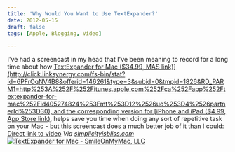 ```yaml
---
title: 'Why Would You Want to Use TextExpander?'
date: 2012-05-15
draft: false
tags: [Apple, Blogging, Video]

---
```


I've had a screencast in my head that I've been meaning to record for a long time about how [TextExpander for Mac ($34.99, MAS link)](http://click.linksynergy.com/fs-bin/stat?id=6PFrOqNV4B8&offerid=146261&type=3&subid=0&tmpid=1826&RD_PARM1=http%253A%252F%252Fitunes.apple.com%252Fca%252Fapp%252Ftextexpander-for-mac%252Fid405274824%253Fmt%253D12%2526uo%253D4%2526partnerId%253D30), and the corresponding version for [iPhone and iPad ($4.99, App Store link)](http://click.linksynergy.com/fs-bin/stat?id=6PFrOqNV4B8&offerid=146261&type=3&subid=0&tmpid=1826&RD_PARM1=http%253A%252F%252Fitunes.apple.com%252Fca%252Fapp%252Ftextexpander%252Fid326180690%253Fmt%253D8%2526uo%253D4%2526partnerId%253D30), helps save you time when doing any sort of repetitive task on your Mac - but this screencast does a much better job of it than I could: [Direct link to video](https://vimeo.com/41933327) _Via [simplicityisbliss.com](http://simplicityisbliss.com/post/23088165940/textexpander-overview-video)_ [![TextExpander for Mac - SmileOnMyMac, LLC](http://r.mzstatic.com/images/web/linkmaker/badge_macappstore-lrg.gif)](http://click.linksynergy.com/fs-bin/stat?id=6PFrOqNV4B8&offerid=146261&type=3&subid=0&tmpid=1826&RD_PARM1=http%253A%252F%252Fitunes.apple.com%252Fca%252Fapp%252Ftextexpander-for-mac%252Fid405274824%253Fmt%253D12%2526uo%253D4%2526partnerId%253D30)